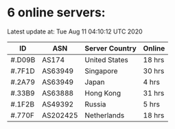 # 6 online servers:

Latest update at: Tue Aug 11 04:10:12 UTC 2020

| ID | ASN | Server Country | Online |
| -- | --- | -------------- | ------ |
| #.D09B | AS174 | United States | 18 hrs |
| #.7F1D | AS63949 | Singapore | 30 hrs |
| #.2A79 | AS63949 | Japan | 4 hrs |
| #.33B9 | AS63888 | Hong Kong | 31 hrs |
| #.1F2B | AS49392 | Russia | 5 hrs |
| #.770F | AS202425 | Netherlands | 18 hrs |

